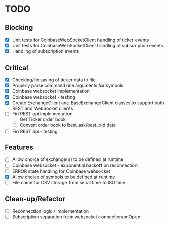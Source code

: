 # TODO

## Blocking
- [X] Unit tests for CoinbaseWebSocketClient handling of ticker events
- [X] Unit tests for CoinbaseWebSocketClient handling of subscription events
- [X] Handling of subscription events

## Critical
- [X] Checking/fix saving of ticker data to file
- [X] Properly parse command line arguments for symbols
- [X] Coinbase websocket implementation
- [X] Coinbase websocket - testing
- [X] Create ExchangeClient and BaseExchangeClient classes to support both REST and WebSocket clients
- [ ] Firi REST api implementation
    - [ ] Get Ticker order book
    - [ ] Convert order book to best_ask/best_bid data
- [ ] Firi REST api - testing

## Features
- [ ] Allow choice of exchange(s) to be defined at runtime
- [ ] Coinbase websocket - exponential backoff on reconnection
- [ ] ERROR state handling for Coinbase websocket
- [X] Allow choice of symbols to be defined at runtime
- [ ] File name for CSV storage from serial time to ISO time

## Clean-up/Refactor
- [ ] Reconnection logic / implementation 
- [ ] Subscription separation from websocket connection/onOpen